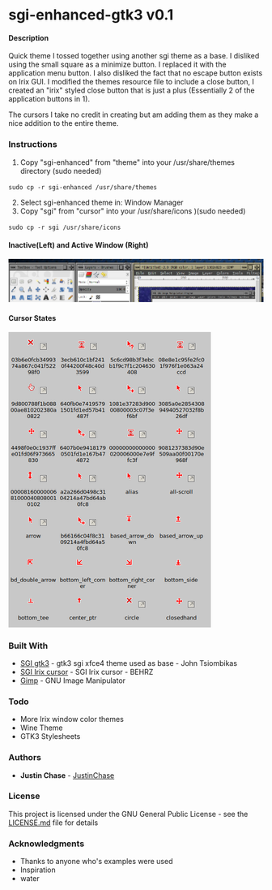 # sgi-enhanced-gtk3 v0.1

#### Description
Quick theme I tossed together using another sgi theme as a base. I disliked using the small square as a minimize button.
I replaced it with the application menu button. I also disliked the fact that no escape button exists on Irix GUI.
I modified the themes resource file to include a close button, I created an "irix" styled close button that is just
a plus (Essentially 2 of the application buttons in 1).

The cursors I take no credit in creating but am adding them as they make a nice addition to the entire theme.

### Instructions

1) Copy "sgi-enhanced" from "theme" into your /usr/share/themes directory (sudo needed)

`sudo cp -r sgi-enhanced /usr/share/themes`

2) Select sgi-enhanced theme in: Window Manager
3) Copy "sgi" from "cursor" into your /usr/share/icons )(sudo needed)

`sudo cp -r sgi /usr/share/icons`

#### Inactive(Left) and Active Window (Right)

![Alt text](./docs/sgi-enhanced.png?raw=true "sgi-enhanced-gtk3 v0.1")

#### Cursor States

![Alt text](./docs/cursor_example.png?raw=true "cursor states")

### Built With
* [SGI gtk3](https://www.gnome-look.org/p/1015906/) - gtk3 sgi xfce4 theme used as base - John Tsiombikas
* [SGI Irix cursor](https://www.gnome-look.org/p/999497/) - SGI Irix cursor - BEHRZ
* [Gimp](https://www.gimp.org/) - GNU Image Manipulator

### Todo
-   More Irix window color themes
-   Wine Theme
-   GTK3 Stylesheets

### Authors
* **Justin Chase** - [JustinChase](https://github.com/jujum4n)

### License
This project is licensed under the GNU General Public License - see the [LICENSE.md](LICENSE.md) file for details

### Acknowledgments
* Thanks to anyone who's examples were used
* Inspiration
* water

